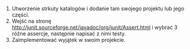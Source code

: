 1. Utworzenie strkuty katalogów i dodanie tam swojego projektu lub jego części.
2. Wejść na stronę http://junit.sourceforge.net/javadoc/org/junit/Assert.html i wybrać 3 różne assercje, następnie napisać z nimi testy.
3. Zaimplementować wyjątek w swoim projekcie.